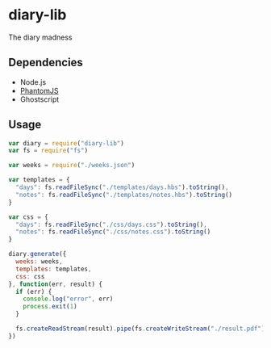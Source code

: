 diary-lib
=====

The diary madness

## Dependencies

* Node.js
* [PhantomJS](http://phantomjs.org/)
* Ghostscript

## Usage

```javascript
var diary = require("diary-lib")
var fs = require("fs")

var weeks = require("./weeks.json")

var templates = {
  "days": fs.readFileSync("./templates/days.hbs").toString(),
  "notes": fs.readFileSync("./templates/notes.hbs").toString()
}

var css = {
  "days": fs.readFileSync("./css/days.css").toString(),
  "notes": fs.readFileSync("./css/notes.css").toString()
}

diary.generate({
  weeks: weeks,
  templates: templates,
  css: css
}, function(err, result) {
  if (err) {
    console.log("error", err)
    process.exit(1)
  }

  fs.createReadStream(result).pipe(fs.createWriteStream("./result.pdf"))
})


```
